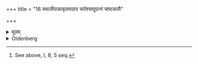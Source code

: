 +++
title = "16 स्थालीपाकावृतावदाय चरोश्चापूपानां चाष्टकायै"

+++

<details><summary>मूलम्</summary>

स्थालीपाकावृतावदाय चरोश्चापूपानां चाष्टकायै स्वाहेति जुहोति १६
</details>

<details><summary>Oldenberg</summary>

16. [^6]  In the way prescribed for Sthālīpākas he cuts off (the prescribed portions) from the mess of boiled grains and from the cakes, and sacrifices with (the words), 'To the Aṣṭakā Svāhā!'


[^6]:  See above, I, 8, 5 seq.
</details>
